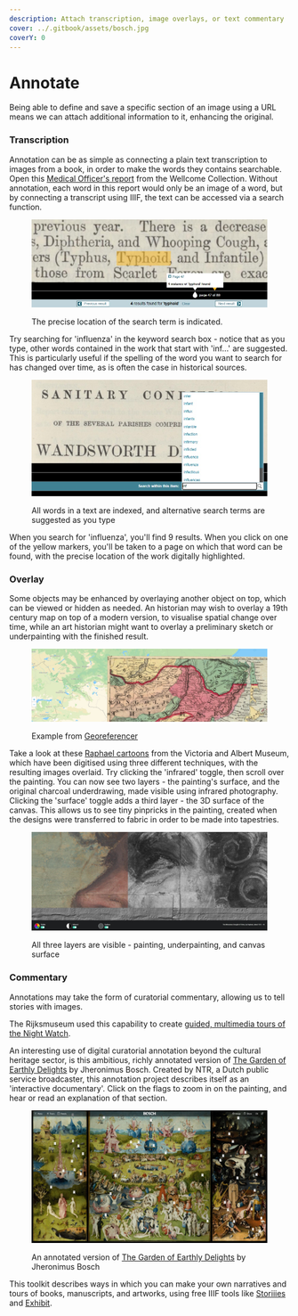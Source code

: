```yaml
---
description: Attach transcription, image overlays, or text commentary
cover: ../.gitbook/assets/bosch.jpg
coverY: 0
---
```


# Annotate

Being able to define and save a specific section of an image using a URL means we can attach additional information to it, enhancing the original.

### Transcription

Annotation can be as simple as connecting a plain text transcription to images from a book, in order to make the words they contains searchable. Open this [Medical Officer's report](https://wellcomelibrary.org/moh/report/b18250464/0#?c=0\&m=0\&s=0\&cv=0\&z=-1.788%2C-0.1202%2C4.589%2C1.7914) from the Wellcome Collection. Without annotation, each word in this report would only be an image of a word, but by connecting a transcript using IIIF, the text can be accessed via a search function.&#x20;

<figure><img src="../.gitbook/assets/keywordsearch.jpg" alt=""><figcaption><p>The precise location of the search term is indicated.</p></figcaption></figure>

Try searching for 'influenza' in the keyword search box - notice that as you type, other words contained in the work that start with 'inf...' are suggested. This is particularly useful if the spelling of the word you want to search for has changed over time, as is often the case in historical sources.

<figure><img src="../.gitbook/assets/keywordsuggestion.jpg" alt=""><figcaption><p>All words in a text are indexed, and alternative search terms are suggested as you type</p></figcaption></figure>

When you search for 'influenza', you'll find 9 results. When you click on one of the yellow markers, you'll be taken to a page on which that word can be found, with the precise location of the work digitally highlighted.

### Overlay

Some objects may be enhanced by overlaying another object on top, which can be viewed or hidden as needed. An historian may wish to overlay a 19th century map on top of a modern version, to visualise spatial change over time, while an art historian might want to overlay a preliminary sketch or underpainting with the finished result.

<figure><img src="../.gitbook/assets/mapoverlay.jpg" alt=""><figcaption><p>Example from <a href="https://www.georeferencer.com/compare">Georeferencer</a></p></figcaption></figure>

Take a look at these [Raphael cartoons](https://vanda.github.io/curtain-viewer/) from the Victoria and Albert Museum, which have been digitised using three different techniques, with the resulting images overlaid. Try clicking the 'infrared' toggle, then scroll over the painting. You can now see two layers - the painting's surface, and the original charcoal underdrawing, made visible using infrared photography. Clicking the 'surface' toggle adds a third layer - the 3D surface of the canvas. This allows us to see tiny pinpricks in the painting, created when the designs were transferred to fabric in order to be made into tapestries.

<figure><img src="../.gitbook/assets/raphael.jpg" alt=""><figcaption><p>All three layers are visible - painting, underpainting, and canvas surface</p></figcaption></figure>

### Commentary

Annotations may take the form of curatorial commentary, allowing us to tell stories with images.

The Rijksmuseum used this capability to create [guided, multimedia tours of the Night Watch](https://beleefdenachtwacht.nl/en).

An interesting use of digital curatorial annotation beyond the cultural heritage sector, is this ambitious, richly annotated version of [The Garden of Earthly Delights](https://archief.ntr.nl/tuinderlusten/en.html) by Jheronimus Bosch. Created by NTR, a Dutch public service broadcaster, this annotation project describes itself as an 'interactive documentary'. Click on the flags to zoom in on the painting, and hear or read an explanation of that section.

<figure><img src="../.gitbook/assets/bosch.jpg" alt=""><figcaption><p>An annotated version of <a href="https://archief.ntr.nl/tuinderlusten/en.html">The Garden of Earthly Delights</a> by Jheronimus Bosch</p></figcaption></figure>

This toolkit describes ways in which you can make your own narratives and tours of books, manuscripts, and artworks, using free IIIF tools like [Storiiies](broken-reference/) and [Exhibit](broken-reference/).
